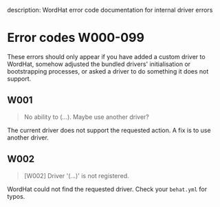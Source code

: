 description: WordHat error code documentation for internal driver errors
# Error codes W000-099

These errors should only appear if you have added a custom driver to WordHat, somehow adjusted the bundled drivers' initialisation or bootstrapping processes, or asked a driver to do something it does not support.

## W001
> No ability to (...). Maybe use another driver?

The current driver does not support the requested action. A fix is to use another driver.

## W002
> [W002] Driver '(...)' is not registered.

WordHat could not find the requested driver. Check your `behat.yml` for typos.
